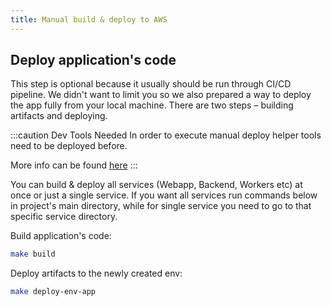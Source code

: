 ```yaml
---
title: Manual build & deploy to AWS
---
```


## Deploy application's code

This step is optional because it usually should be run through CI/CD pipeline. We didn't want to limit you so we also
prepared a way to deploy the app fully from your local machine. There are two steps – building artifacts and deploying.

:::caution Dev Tools Needed
In order to execute manual deploy helper tools need to be deployed before.

More info can be found [here](/v1/features/dev-tools/global-tools)
:::

You can build & deploy all services (Webapp, Backend, Workers etc) at once or just a single service.
If you want all services run commands below in project's main directory,
while for single service you need to go to that specific service directory.

Build application's code:

```sh
make build
```

Deploy artifacts to the newly created env:

```sh
make deploy-env-app
```
